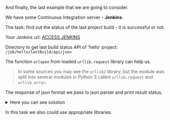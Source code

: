And finally, the last example that we are going to consider.

We have some Continuous Integration server - **Jenkins**.

The task: find out the status of the last project build - it is successful or not.

Your Jenkins url:
[ACCESS JENKINS]({{TRAFFIC_HOST1_8080}})

Directory to get last build status API of 'hello' project:
<code>/job/hello/lastBuild/api/json</code>

The function <code>urlopen</code> from loaded <code>urllib.request</code> library can help us.

> In some sources you may see the <code>urllib2</code> library, but the 
> module was split into several modules in Python 3 called 
> <code>urllib.request</code> and <code>urllib.error</code>.

The response of json format we pass to json parser and print result status.

<details> <summary>Here you can see solution</summary>

```
import json, urllib.request

jenkins_url = ('{{TRAFFIC_HOST1_80}}')
jenkins_job = '/job/hello/lastBuild/api/json'

data = json.load(urllib.request.urlopen(jenkins_url + jenkins_job))
print(data['result'])
```
</details>

In this task we also could use appropriate libraries.
